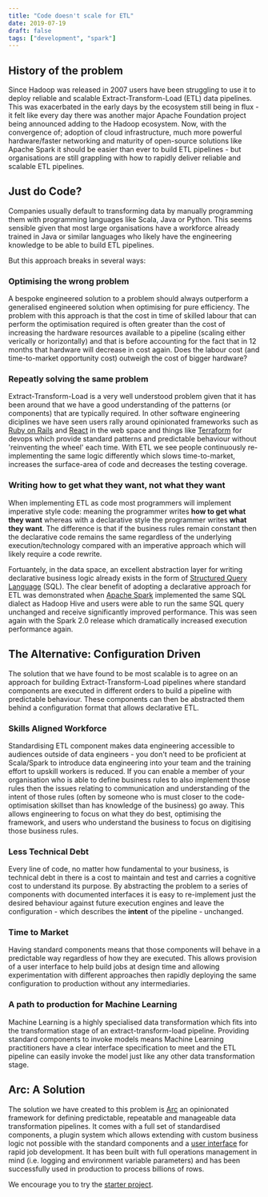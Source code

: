 ```yaml
---
title: "Code doesn't scale for ETL"
date: 2019-07-19
draft: false
tags: ["development", "spark"]
---
```


## History of the problem

Since Hadoop was released in 2007 users have been struggling to use it to deploy reliable and scalable Extract-Transform-Load (ETL) data pipelines. This was exacerbated in the early days by the ecosystem still being in flux - it felt like every day there was another major Apache Foundation project being announced adding to the Hadoop ecosystem. Now, with the convergence of; adoption of cloud infrastructure, much more powerful hardware/faster networking and maturity of open-source solutions like Apache Spark it should be easier than ever to build ETL pipelines - but organisations are still grappling with how to rapidly deliver reliable and scalable ETL pipelines. 

## Just do Code?

Companies usually default to transforming data by manually programming them with programming languages like Scala, Java or Python. This seems sensible given that most large organisations have a workforce already trained in Java or similar languages who likely have the engineering knowledge to be able to build ETL pipelines. 

But this approach breaks in several ways:

### Optimising the wrong problem

A bespoke engineered solution to a problem should always outperform a generalised engineered solution when optimising for pure efficiency. The problem with this approach is that the cost in time of skilled labour that can perform the optimisation required is often greater than the cost of increasing the hardware resources available to a pipeline (scaling either verically or horizontally) and that is before accounting for the fact that in 12 months that hardware will decrease in cost again. Does the labour cost (and time-to-market opportunity cost) outweigh the cost of bigger hardware?

### Repeatly solving the same problem

Extract-Transform-Load is a very well understood problem given that it has been around that we have a good understanding of the patterns (or components) that are typically required. In other software engineering diciplines we have seen users rally around opinionated frameworks such as [Ruby on Rails](https://rubyonrails.org/) and [React](https://reactjs.org/) in the web space and things like [Terraform](https://www.terraform.io) for devops which provide standard patterns and predictable behaviour without 'reinventing the wheel' each time. With ETL we see people continuously re-implementing the same logic differently which slows time-to-market, increases the surface-area of code and decreases the testing coverage.

### Writing how to get what they want, not what they want

When implementing ETL as code most programmers will implement imperative style code: meaning the programmer writes **how to get what they want** whereas with a declarative style the programmer writes **what they want**. The difference is that if the business rules remain constant then the declarative code remains the same regardless of the underlying execution/technology compared with an imperative approach which will likely require a code rewrite.

Fortuantely, in the data space, an excellent abstraction layer for writing declarative business logic already exists in the form of [Structured Query Language](https://en.wikipedia.org/wiki/SQL) (SQL). The clear benefit of adopting a declarative approach for ETL was demonstrated when [Apache Spark](https://spark.apache.org/) implemented the same SQL dialect as Hadoop Hive and users were able to run the same SQL query unchanged and receive significantly improved performance. This was seen again with the Spark 2.0 release which dramatically increased execution performance again.

## The Alternative: Configuration Driven

The solution that we have found to be most scalable is to agree on an approach for building Extract-Transform-Load pipelines where standard components are executed in different orders to build a pipeline with predictable behaviour. These components can then be abstracted them behind a configuration format that allows declarative ETL.

### Skills Aligned Workforce

Standardising ETL component makes data engineering accessible to audiences outside of data engineers - you don't need to be proficient at Scala/Spark to introduce data engineering into your team and the training effort to upskill workers is reduced. If you can enable a member of your organisation who is able to define business rules to also implement those rules then the issues relating to communication and understanding of the intent of those rules (often by someone who is must closer to the code-optimisation skillset than has knowledge of the business) go away. This allows engineering to focus on what they do best, optimising the framework, and users who understand the business to focus on digitising those business rules.

### Less Technical Debt

Every line of code, no matter how fundamental to your business, is technical debt in there is a cost to maintain and test and carries a cognitive cost to understand its purpose. By abstracting the problem to a series of components with documented interfaces it is easy to re-implement just the desired behaviour against future execution engines and leave the configuration - which describes the **intent** of the pipeline - unchanged.

### Time to Market

Having standard components means that those components will behave in a predictable way regardless of how they are executed. This allows provision of a user interface to help build jobs at design time and allowing experimentation with different approaches then rapidly deploying the same configuration to production without any intermediaries.

### A path to production for Machine Learning

Machine Learning is a highly specialised data transformation which fits into the transformation stage of an extract-transform-load pipeline. Providing standard components to invoke models means Machine Learning practitioners have a clear interface specification to meet and the ETL pipeline can easily invoke the model just like any other data transformation stage.

## Arc: A Solution

The solution we have created to this problem is [Arc](https://arc.tripl.ai/) an opinionated framework for defining predictable, repeatable and manageable data transformation pipelines. It comes with a full set of standardised components, a plugin system which allows extending with custom business logic not possible with the standard components and a [user interface](https://github.com/tripl-ai/arc-jupyter) for rapid job development. It has been built with full operations management in mind (i.e. logging and environment variable parameters) and has been successfully used in production to process billions of rows. 

We encourage you to try the [starter project](https://github.com/tripl-ai/arc-starter).